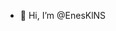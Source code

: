 - 👋 Hi, I’m @EnesKlNS

<!---
EnesKlNS/EnesKlNS is a ✨ special ✨ repository because its `README.md` (this file) appears on your GitHub profile.
You can click the Preview link to take a look at your changes.
--->
